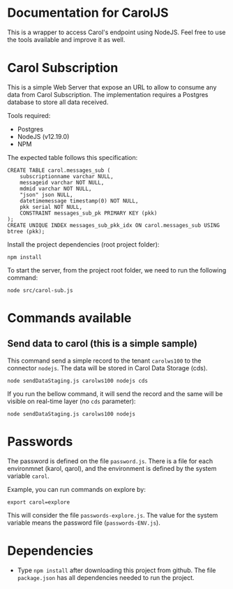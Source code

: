 
# Documentation for CarolJS

This is a wrapper to access Carol's endpoint using NodeJS. Feel free to use the tools available and improve it as well.

# Carol Subscription

This is a simple Web Server that expose an URL to allow to consume any data from Carol Subscription. The implementation requires a Postgres database to store all data received.

Tools required:
- Postgres
- NodeJS (v12.19.0)
- NPM

The expected table follows this specification:

```
CREATE TABLE carol.messages_sub (
	subscriptionname varchar NULL,
	messageid varchar NOT NULL,
	mdmid varchar NOT NULL,
	"json" json NULL,
	datetimemessage timestamp(0) NOT NULL,
	pkk serial NOT NULL,
	CONSTRAINT messages_sub_pk PRIMARY KEY (pkk)
);
CREATE UNIQUE INDEX messages_sub_pkk_idx ON carol.messages_sub USING btree (pkk);
```

Install the project dependencies (root project folder):

```
npm install
```

To start the server, from the project root folder, we need to run the following command:

```
node src/carol-sub.js
```

# Commands available

 Send data to carol (this is a simple sample)
 ---

This command send a simple record to the tenant `carolws100` to the connector `nodejs`. The data will be stored in Carol Data Storage (cds).

```
node sendDataStaging.js carolws100 nodejs cds
```

If you run the bellow command, it will send the record and the same will be visible on real-time layer (no `cds` parameter):

```
node sendDataStaging.js carolws100 nodejs
```



# Passwords

The password is defined on the file `password.js`. There is a file for each environmnet (karol, qarol), and the environment is defined by the system variable `carol`.

Example, you can run commands on explore by:

```
export carol=explore
```

This will consider the file `passwords-explore.js`. The value for the system variable means the password file (`passwords-ENV.js`).


# Dependencies

- Type `npm install` after downloading this project from github. The file `package.json` has all dependencies needed to run the project.
